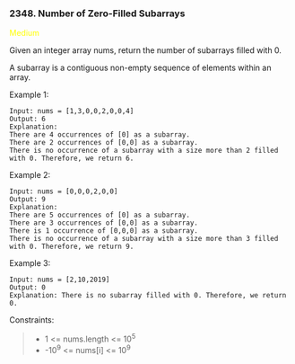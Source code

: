 <h3>2348. Number of Zero-Filled Subarrays</h3>

<span style="color:yellow">Medium</span>

Given an integer array nums, return the number of subarrays filled with 0.

A subarray is a contiguous non-empty sequence of elements within an array.



Example 1:

    Input: nums = [1,3,0,0,2,0,0,4]
    Output: 6
    Explanation:
    There are 4 occurrences of [0] as a subarray.
    There are 2 occurrences of [0,0] as a subarray.
    There is no occurrence of a subarray with a size more than 2 filled with 0. Therefore, we return 6.

Example 2:

    Input: nums = [0,0,0,2,0,0]
    Output: 9
    Explanation:
    There are 5 occurrences of [0] as a subarray.
    There are 3 occurrences of [0,0] as a subarray.
    There is 1 occurrence of [0,0,0] as a subarray.
    There is no occurrence of a subarray with a size more than 3 filled with 0. Therefore, we return 9.

Example 3:

    Input: nums = [2,10,2019]
    Output: 0
    Explanation: There is no subarray filled with 0. Therefore, we return 0.



Constraints:

> - 1 <= nums.length <= 10<sup>5</sup>
> - -10<sup>9</sup> <= nums[i] <= 10<sup>9</sup>

